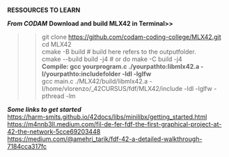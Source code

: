 **RESSOURCES TO LEARN**

***From CODAM***
**Download and build MLX42 in Terminal>>**
>>git clone https://github.com/codam-coding-college/MLX42.git<br>
>>cd MLX42<br>
>>cmake -B build # build here refers to the outputfolder.<br>
>>cmake --build build -j4 # or do make -C build -j4<br>
**Compile: gcc yourprogram.c ./yourpathto:libmlx42.a -I/yourpathto:includefolder -ldl -lglfw**<br>
>>gcc main.c ./MLX42/build/libmlx42.a -I/home/vlorenzo/_42CURSUS/fdf/MLX42/include -ldl -lglfw -pthread -lm<br>

***Some links to get started***<br>
https://harm-smits.github.io/42docs/libs/minilibx/getting_started.html<br>
https://m4nnb3ll.medium.com/fil-de-fer-fdf-the-first-graphical-project-at-42-the-network-5cce69203448<br>
https://medium.com/@amehri_tarik/fdf-42-a-detailed-walkthrough-7184cca317fc<br>
